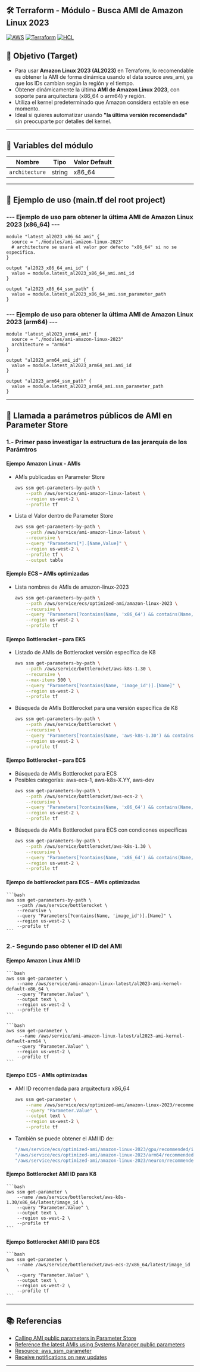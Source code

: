 ## 🛠️ Terraform - Módulo - Busca AMI de Amazon Linux 2023

[![AWS](https://img.shields.io/badge/AWS-%23FF9900.svg?logo=amazon-web-services&logoColor=white)](#)
[![Terraform](https://img.shields.io/badge/IaC-Terraform-623CE4?logo=terraform&logoColor=white)](#)
[![HCL](https://img.shields.io/badge/Language-HCL-blueviolet)](#)

## 🎯 Objetivo (Target)
- Para usar **Amazon Linux 2023 (AL2023)** en Terraform, lo recomendable es obtener la AMI de forma dinámica usando el data source aws_ami, ya que los IDs cambian según la región y el tiempo.
- Obtener dinámicamente la última **AMI de Amazon Linux 2023**, con soporte para arquitectura (x86_64 o arm64) y región.
- Utiliza el kernel predeterminado que Amazon considera estable en ese momento.
- Ideal si quieres automatizar usando **"la última versión recomendada"** sin preocuparte por detalles del kernel.

---

## 🔧 Variables del módulo

| Nombre                | Tipo         | Valor Default         |
|-----------------------|--------------|-----------------------|
| `architecture`        | string       | x86_64                |

---

## 🧪 Ejemplo de uso (main.tf del root project)
### --- Ejemplo de uso para obtener la última AMI de Amazon Linux 2023 (x86_64) ---
```hcl
module "latest_al2023_x86_64_ami" {
  source = "./modules/ami-amazon-linux-2023"
  # architecture se usará el valor por defecto "x86_64" si no se especifica.
}

output "al2023_x86_64_ami_id" {
  value = module.latest_al2023_x86_64_ami.ami_id
}

output "al2023_x86_64_ssm_path" {
  value = module.latest_al2023_x86_64_ami.ssm_parameter_path
}
```
### --- Ejemplo de uso para obtener la última AMI de Amazon Linux 2023 (arm64) ---
```hcl
module "latest_al2023_arm64_ami" {
  source = "./modules/ami-amazon-linux-2023"
  architecture = "arm64"
}

output "al2023_arm64_ami_id" {
  value = module.latest_al2023_arm64_ami.ami_id
}

output "al2023_arm64_ssm_path" {
  value = module.latest_al2023_arm64_ami.ssm_parameter_path
}
```

---

## 📌 Llamada a parámetros públicos de AMI en Parameter Store
### 1.- Primer paso investigar la estructura de las jerarquía de los Parámtros
#### Ejempo Amazon Linux - AMIs
- AMIs publicadas en Parameter Store
    ```bash
    aws ssm get-parameters-by-path \
        --path /aws/service/ami-amazon-linux-latest \
        --region us-west-2 \
        --profile tf
    ```
- Lista el Valor dentro de Parameter Store
    ```bash
    aws ssm get-parameters-by-path \
        --path /aws/service/ami-amazon-linux-latest \
        --recursive \
        --query "Parameters[*].[Name,Value]" \
        --region us-west-2 \
        --profile tf \
        --output table
    ```
#### Ejemplo ECS – AMIs optimizadas
- Lista nombres de AMIs de amazon-linux-2023
    ```bash
    aws ssm get-parameters-by-path \
        --path /aws/service/ecs/optimized-ami/amazon-linux-2023 \
        --recursive \
        --query "Parameters[?contains(Name, 'x86_64') && contains(Name, 'image_id')].[Name]" \
        --region us-west-2 \
        --profile tf
    ```
#### Ejempo Bottlerocket – para EKS
- Listado de AMIs de Bottlerocket versión específica de K8
    ```bash
    aws ssm get-parameters-by-path \
        --path /aws/service/bottlerocket/aws-k8s-1.30 \
        --recursive \
        --max-items 500 \
        --query "Parameters[?contains(Name, 'image_id')].[Name]" \
        --region us-west-2 \
        --profile tf
    ```
- Búsqueda de AMIs Bottlerocket para una versión específica de K8
    ```bash
    aws ssm get-parameters-by-path \
        --path /aws/service/bottlerocket \
        --recursive \
        --query "Parameters[?contains(Name, 'aws-k8s-1.30') && contains(Name, 'x86_64') && contains(Name, 'image_id')].[Name]" \
        --region us-west-2 \
        --profile tf
    ```
#### Ejempo Bottlerocket – para ECS
- Búsqueda de AMIs Bottlerocket para ECS
- Posibles categorías: aws-ecs-1, aws-k8s-X.YY, aws-dev
    ```bash
    aws ssm get-parameters-by-path \
        --path /aws/service/bottlerocket/aws-ecs-2 \
        --recursive \
        --query "Parameters[?contains(Name, 'x86_64') && contains(Name, 'image_id')].[Name]" \
        --region us-west-2 \
        --profile tf
    ```
- Búsqueda de AMIs Bottlerocket para ECS con condicones específicas
    ```bash
    aws ssm get-parameters-by-path \
        --path /aws/service/bottlerocket/aws-k8s-1.30 \
        --recursive \
        --query "Parameters[?contains(Name, 'x86_64') && contains(Name, 'image_id')].[Name]" \
        --region us-west-2 \
        --profile tf
    ```
#### Ejempo de bottlerocket para ECS – AMIs optimizadas
    ```bash
    aws ssm get-parameters-by-path \
        --path /aws/service/bottlerocket \
        --recursive \
        --query "Parameters[?contains(Name, 'image_id')].[Name]" \
        --region us-west-2 \
        --profile tf
    ```

###  2.- Segundo paso obtener el ID del AMI
#### Ejempo Amazon Linux AMI ID
    ```bash 
    aws ssm get-parameter \
        --name /aws/service/ami-amazon-linux-latest/al2023-ami-kernel-default-x86_64 \
        --query "Parameter.Value" \
        --output text \
        --region us-west-2 \
        --profile tf
    ```

    ```bash
    aws ssm get-parameter \
         --name /aws/service/ami-amazon-linux-latest/al2023-ami-kernel-default-arm64 \
        --query "Parameter.Value" \
        --region us-west-2 \
        --profile tf
    ```

#### Ejempo ECS - AMIs optimizadas
- AMI ID recomendada para arquitectura x86_64
    ```bash
    aws ssm get-parameter \
        --name /aws/service/ecs/optimized-ami/amazon-linux-2023/recommended/image_id \
        --query "Parameter.Value" \
        --output text \
        --region us-west-2 \
        --profile tf
    ```
- También se puede obtener el AMI ID de:
    ```bash
    "/aws/service/ecs/optimized-ami/amazon-linux-2023/gpu/recommended/image_id"
    "/aws/service/ecs/optimized-ami/amazon-linux-2023/arm64/recommended/image_id"
    "/aws/service/ecs/optimized-ami/amazon-linux-2023/neuron/recommended/image_id"
    ```
#### Ejempo Bottlerocket AMI ID para K8
    ```bash 
    aws ssm get-parameter \
        --name /aws/service/bottlerocket/aws-k8s-1.30/x86_64/latest/image_id \
        --query "Parameter.Value" \
        --output text \
        --region us-west-2 \
        --profile tf
    ```
#### Ejempo Bottlerocket AMI ID para ECS
    ```bash 
    aws ssm get-parameter \
        --name /aws/service/bottlerocket/aws-ecs-2/x86_64/latest/image_id \
        --query "Parameter.Value" \
        --output text \
        --region us-west-2 \
        --profile tf
    ```

---
 
## 📚 Referencias
- [Calling AMI public parameters in Parameter Store](https://docs.aws.amazon.com/systems-manager/latest/userguide/parameter-store-public-parameters-ami.html)
- [Reference the latest AMIs using Systems Manager public parameters](https://docs.aws.amazon.com/AWSEC2/latest/UserGuide/finding-an-ami-parameter-store.html)
- [Resource: aws_ssm_parameter](https://registry.terraform.io/providers/hashicorp/aws/latest/docs/resources/ssm_parameter)
- [Receive notifications on new updates](https://docs.aws.amazon.com/linux/al2023/ug/receive-update-notification.html)

---